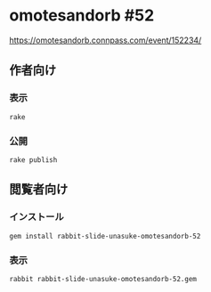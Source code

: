# omotesandorb #52

https://omotesandorb.connpass.com/event/152234/

## 作者向け

### 表示

    rake

### 公開

    rake publish

## 閲覧者向け

### インストール

    gem install rabbit-slide-unasuke-omotesandorb-52

### 表示

    rabbit rabbit-slide-unasuke-omotesandorb-52.gem


